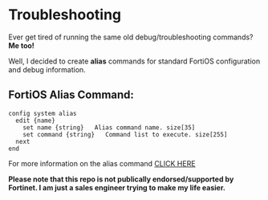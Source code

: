 # Troubleshooting

Ever get tired of running the same old debug/troubleshooting commands? **Me too!**

Well, I decided to create **alias** commands for standard FortiOS configuration and debug information. 

## FortiOS Alias Command:
```
config system alias
  edit {name}
    set name {string}   Alias command name. size[35]
    set command {string}   Command list to execute. size[255]
  next
end
```
For more information on the alias command [CLICK HERE](https://docs.fortinet.com/document/fortigate/6.0.5/cli-reference/991461/system-alias)

**Please note that this repo is not publically endorsed/supported by Fortinet. I am just a sales engineer trying to make my life easier.**
